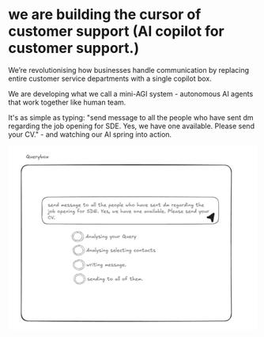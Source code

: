 # we are building the cursor of customer support (AI copilot for customer support.)

We’re revolutionising how businesses handle communication by replacing entire customer service departments with a single copilot box.

We are developing what we call a mini-AGI system - autonomous AI agents that work together like human team. 

It's as simple as typing: "send message to all the people who have sent dm regarding the job opening for SDE. Yes, we have one available. Please send your CV." - and watching our AI spring into action.  



![Querybox wireframe](/Idea/querybox_wireframe.png)




